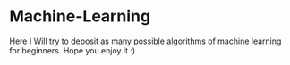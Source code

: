 # Machine-Learning
Here I Will try to deposit as many possible algorithms of machine learning for beginners. Hope you enjoy it :)
